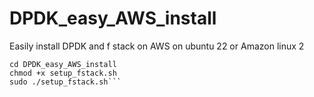 # DPDK_easy_AWS_install
Easily install DPDK and f stack on AWS on ubuntu 22 or Amazon linux 2

```git clone https://github.com/bruHFT/DPDK_easy_AWS_install.git
cd DPDK_easy_AWS_install
chmod +x setup_fstack.sh
sudo ./setup_fstack.sh```

